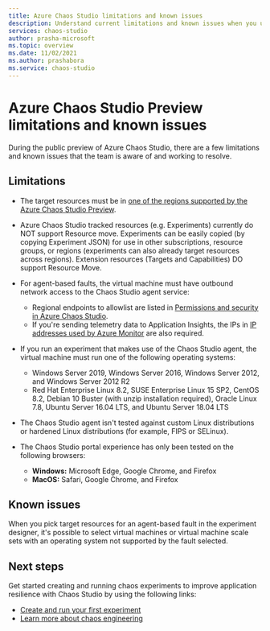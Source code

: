 ```yaml
---
title: Azure Chaos Studio limitations and known issues
description: Understand current limitations and known issues when you use Azure Chaos Studio.
services: chaos-studio
author: prasha-microsoft 
ms.topic: overview
ms.date: 11/02/2021
ms.author: prashabora
ms.service: chaos-studio
---
```


# Azure Chaos Studio Preview limitations and known issues

During the public preview of Azure Chaos Studio, there are a few limitations and known issues that the team is aware of and working to resolve.

## Limitations

* The target resources must be in [one of the regions supported by the Azure Chaos Studio Preview](https://azure.microsoft.com/global-infrastructure/services/?products=chaos-studio).
* Azure Chaos Studio tracked resources (e.g. Experiments) currently do NOT support Resource move. Experiments can be easily copied (by copying Experiment JSON) for use in other subscriptions, resource groups, or regions (experiments can also already target resources across regions). Extension resources (Targets and Capabilities) DO support Resource Move. 
* For agent-based faults, the virtual machine must have outbound network access to the Chaos Studio agent service:
    * Regional endpoints to allowlist are listed in [Permissions and security in Azure Chaos Studio](chaos-studio-permissions-security.md#network-security).
    * If you're sending telemetry data to Application Insights, the IPs in [IP addresses used by Azure Monitor](../azure-monitor/app/ip-addresses.md) are also required.
* If you run an experiment that makes use of the Chaos Studio agent, the virtual machine must run one of the following operating systems:

    * Windows Server 2019, Windows Server 2016, Windows Server 2012, and Windows Server 2012 R2
    * Red Hat Enterprise Linux 8.2, SUSE Enterprise Linux 15 SP2, CentOS 8.2, Debian 10 Buster (with unzip installation required), Oracle Linux 7.8, Ubuntu Server 16.04 LTS, and Ubuntu Server 18.04 LTS
* The Chaos Studio agent isn't tested against custom Linux distributions or hardened Linux distributions (for example, FIPS or SELinux).
* The Chaos Studio portal experience has only been tested on the following browsers:
    * **Windows:** Microsoft Edge, Google Chrome, and Firefox
    * **MacOS:** Safari, Google Chrome, and Firefox

## Known issues
When you pick target resources for an agent-based fault in the experiment designer, it's possible to select virtual machines or virtual machine scale sets with an operating system not supported by the fault selected.

## Next steps
Get started creating and running chaos experiments to improve application resilience with Chaos Studio by using the following links:
- [Create and run your first experiment](chaos-studio-tutorial-service-direct-portal.md)
- [Learn more about chaos engineering](chaos-studio-chaos-engineering-overview.md)
